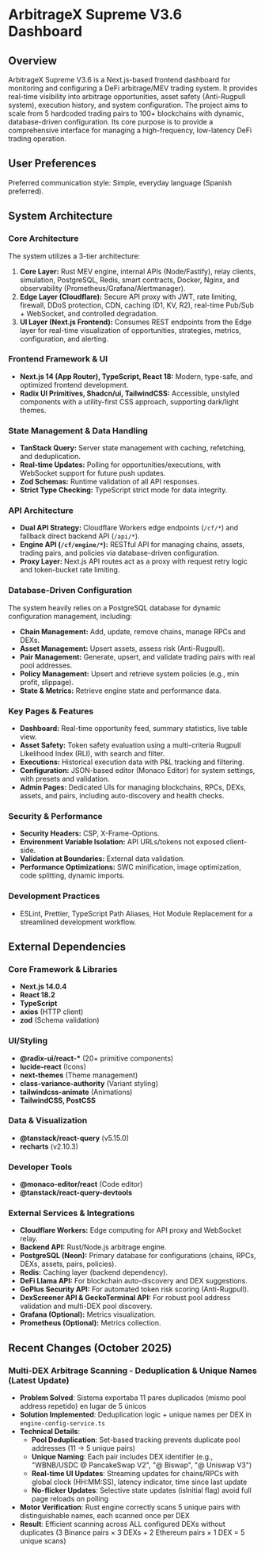 # ArbitrageX Supreme V3.6 Dashboard

## Overview
ArbitrageX Supreme V3.6 is a Next.js-based frontend dashboard for monitoring and configuring a DeFi arbitrage/MEV trading system. It provides real-time visibility into arbitrage opportunities, asset safety (Anti-Rugpull system), execution history, and system configuration. The project aims to scale from 5 hardcoded trading pairs to 100+ blockchains with dynamic, database-driven configuration. Its core purpose is to provide a comprehensive interface for managing a high-frequency, low-latency DeFi trading operation.

## User Preferences
Preferred communication style: Simple, everyday language (Spanish preferred).

## System Architecture

### Core Architecture
The system utilizes a 3-tier architecture:
1.  **Core Layer:** Rust MEV engine, internal APIs (Node/Fastify), relay clients, simulation, PostgreSQL, Redis, smart contracts, Docker, Nginx, and observability (Prometheus/Grafana/Alertmanager).
2.  **Edge Layer (Cloudflare):** Secure API proxy with JWT, rate limiting, firewall, DDoS protection, CDN, caching (D1, KV, R2), real-time Pub/Sub + WebSocket, and controlled degradation.
3.  **UI Layer (Next.js Frontend):** Consumes REST endpoints from the Edge layer for real-time visualization of opportunities, strategies, metrics, configuration, and alerting.

### Frontend Framework & UI
-   **Next.js 14 (App Router), TypeScript, React 18:** Modern, type-safe, and optimized frontend development.
-   **Radix UI Primitives, Shadcn/ui, TailwindCSS:** Accessible, unstyled components with a utility-first CSS approach, supporting dark/light themes.

### State Management & Data Handling
-   **TanStack Query:** Server state management with caching, refetching, and deduplication.
-   **Real-time Updates:** Polling for opportunities/executions, with WebSocket support for future push updates.
-   **Zod Schemas:** Runtime validation of all API responses.
-   **Strict Type Checking:** TypeScript strict mode for data integrity.

### API Architecture
-   **Dual API Strategy:** Cloudflare Workers edge endpoints (`/cf/*`) and fallback direct backend API (`/api/*`).
-   **Engine API (`/cf/engine/*`):** RESTful API for managing chains, assets, trading pairs, and policies via database-driven configuration.
-   **Proxy Layer:** Next.js API routes act as a proxy with request retry logic and token-bucket rate limiting.

### Database-Driven Configuration
The system heavily relies on a PostgreSQL database for dynamic configuration management, including:
-   **Chain Management:** Add, update, remove chains, manage RPCs and DEXs.
-   **Asset Management:** Upsert assets, assess risk (Anti-Rugpull).
-   **Pair Management:** Generate, upsert, and validate trading pairs with real pool addresses.
-   **Policy Management:** Upsert and retrieve system policies (e.g., min profit, slippage).
-   **State & Metrics:** Retrieve engine state and performance data.

### Key Pages & Features
-   **Dashboard:** Real-time opportunity feed, summary statistics, live table view.
-   **Asset Safety:** Token safety evaluation using a multi-criteria Rugpull Likelihood Index (RLI), with search and filter.
-   **Executions:** Historical execution data with P&L tracking and filtering.
-   **Configuration:** JSON-based editor (Monaco Editor) for system settings, with presets and validation.
-   **Admin Pages:** Dedicated UIs for managing blockchains, RPCs, DEXs, assets, and pairs, including auto-discovery and health checks.

### Security & Performance
-   **Security Headers:** CSP, X-Frame-Options.
-   **Environment Variable Isolation:** API URLs/tokens not exposed client-side.
-   **Validation at Boundaries:** External data validation.
-   **Performance Optimizations:** SWC minification, image optimization, code splitting, dynamic imports.

### Development Practices
-   ESLint, Prettier, TypeScript Path Aliases, Hot Module Replacement for a streamlined development workflow.

## External Dependencies

### Core Framework & Libraries
-   **Next.js 14.0.4**
-   **React 18.2**
-   **TypeScript**
-   **axios** (HTTP client)
-   **zod** (Schema validation)

### UI/Styling
-   **@radix-ui/react-\*** (20+ primitive components)
-   **lucide-react** (Icons)
-   **next-themes** (Theme management)
-   **class-variance-authority** (Variant styling)
-   **tailwindcss-animate** (Animations)
-   **TailwindCSS, PostCSS**

### Data & Visualization
-   **@tanstack/react-query** (v5.15.0)
-   **recharts** (v2.10.3)

### Developer Tools
-   **@monaco-editor/react** (Code editor)
-   **@tanstack/react-query-devtools**

### External Services & Integrations
-   **Cloudflare Workers:** Edge computing for API proxy and WebSocket relay.
-   **Backend API:** Rust/Node.js arbitrage engine.
-   **PostgreSQL (Neon):** Primary database for configurations (chains, RPCs, DEXs, assets, pairs, policies).
-   **Redis:** Caching layer (backend dependency).
-   **DeFi Llama API:** For blockchain auto-discovery and DEX suggestions.
-   **GoPlus Security API:** For automated token risk scoring (Anti-Rugpull).
-   **DexScreener API & GeckoTerminal API:** For robust pool address validation and multi-DEX pool discovery.
-   **Grafana (Optional):** Metrics visualization.
-   **Prometheus (Optional):** Metrics collection.

## Recent Changes (October 2025)

### Multi-DEX Arbitrage Scanning - Deduplication & Unique Names (Latest Update)
- **Problem Solved**: Sistema exportaba 11 pares duplicados (mismo pool address repetido) en lugar de 5 únicos
- **Solution Implemented**: Deduplication logic + unique names per DEX in `engine-config-service.ts`
- **Technical Details**:
  - **Pool Deduplication**: Set-based tracking prevents duplicate pool addresses (11 → 5 unique pairs)
  - **Unique Naming**: Each pair includes DEX identifier (e.g., "WBNB/USDC @ PancakeSwap V2", "@ Biswap", "@ Uniswap V3")
  - **Real-time UI Updates**: Streaming updates for chains/RPCs with global clock (HH:MM:SS), latency indicator, time since last update
  - **No-flicker Updates**: Selective state updates (isInitial flag) avoid full page reloads on polling
- **Motor Verification**: Rust engine correctly scans 5 unique pairs with distinguishable names, each scanned once per DEX
- **Result**: Efficient scanning across ALL configured DEXs without duplicates (3 Binance pairs × 3 DEXs + 2 Ethereum pairs × 1 DEX = 5 unique scans)